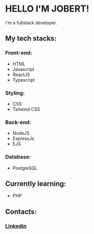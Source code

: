 # HELLO I'M JOBERT!

I'm a fullstack developer.

## My tech stacks:

### Front-end:
- HTML
- Javascript
- ReactJS
- Typescript

### Styling:
- CSS
- Tailwind CSS

### Back-end:
- NodeJS
- ExpressJs
- EJS

### Database:
- PostgreSQL

## Currently learning:
- PHP

## Contacts:
### [Linkedin](https://www.linkedin.com/in/jobert-poylan-jr-78b46634a/)


